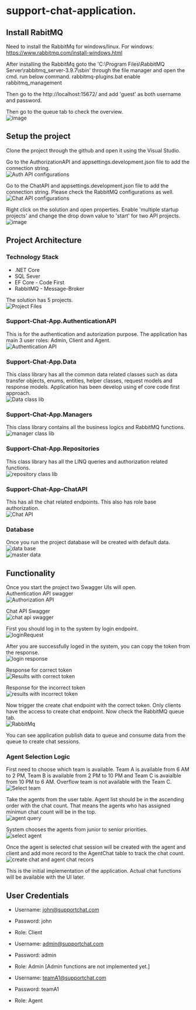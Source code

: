 # support-chat-application.

## Install RabitMQ

Need to install the RabbitMq for windows/linux.
For windows: https://www.rabbitmq.com/install-windows.html

After installing the RabbitMq goto the 'C:\Program Files\RabbitMQ Server\rabbitmq_server-3.9.7\sbin' through the file manager and open the cmd. run below command.
rabbitmq-plugins.bat enable rabbitmq_management

Then go to the http://localhost:15672/ and add 'guest' as both username and password.

Then go to the queue tab to check the overview.<br />
![image](https://user-images.githubusercontent.com/38711024/137648170-87e9e9dd-1f58-4e54-96d3-ec1a08a3ab8b.png)

## Setup the project

Clone the project through the github and open it using the Visual Studio.

Go to the AuthorizationAPI and appsettings.development.json file to add the connection string.<br />
![Auth API configurations](https://user-images.githubusercontent.com/38711024/137648268-7b15f8ba-d888-4544-bea9-5f090e780eb2.png)

Go to the ChatAPI and appsettings.development.json file to add the connection string. Please check the RabbitMQ configurations as well.<br />
![Chat API configurations](https://user-images.githubusercontent.com/38711024/137648341-ca4e3776-daa1-4426-8428-bc738a5380f9.png)

Right click on the solution and open properties. Enable 'multiple startup projects' and change the drop down value to 'start' for two API projects.<br />
![image](https://user-images.githubusercontent.com/38711024/137648960-c04eb56c-c41e-47a4-92d4-7d8c0e64829f.png)


## Project Architecture

### Technology Stack

- .NET Core
- SQL Sever
- EF Core - Code First
- RabbitMQ - Message-Broker

The solution has 5 projects.<br />
![Project Files](https://user-images.githubusercontent.com/38711024/137648448-3f171d87-0e4e-46e5-a073-c681aaffe771.png)

### Support-Chat-App.AuthenticationAPI
This is for the authentication and autorization purpose. The application has main 3 user roles: Admin, Client and Agent.<br />
![Authentication API](https://user-images.githubusercontent.com/38711024/137648525-75fa78c7-2be8-4bba-9677-249d35d3d064.png)

### Support-Chat-App.Data
This class library has all the common data related classes such as data transfer objects, enums, entities, helper classes, request models and response models. Application has been develop using ef core code first approach.<br />
![Data class lib](https://user-images.githubusercontent.com/38711024/137648737-a815ff77-5a5d-478c-9802-523a9ebfc629.png)

### Support-Chat-App.Managers
This class library contains all the business logics and RabbitMQ functions.<br />
![manager class lib](https://user-images.githubusercontent.com/38711024/137648772-2bdccf63-5144-4dc0-9920-a7c9838ef8a0.png)

### Support-Chat-App.Repositories
This class library has all the LINQ queries and authorization related functions.<br />
![repository class lib](https://user-images.githubusercontent.com/38711024/137648809-57c04abf-72e8-4b61-93ba-3fc818ab6466.png)

### Support-Chat-App-ChatAPI
This has all the chat related endpoints. This also has role base authorization.<br />
![Chat API](https://user-images.githubusercontent.com/38711024/137648843-2c0978a8-e867-4c22-a948-074f3b403fe4.png)

### Database
Once you run the project database will be created with default data.<br />
![data base](https://user-images.githubusercontent.com/38711024/137648900-bc65001c-da50-4e42-9df3-fcb3bd1b94f1.png)<br />
![master data](https://user-images.githubusercontent.com/38711024/137648914-d27d3c39-fa64-49bc-9138-502a96325719.png)

## Functionality

Once you start the project two Swagger UIs will open.<br>
Authentication API swagger<br>
![Authorization API](https://user-images.githubusercontent.com/38711024/137649027-24cfbf24-4dba-4e85-97cd-cc1a6f44fba9.png)<br />

Chat API Swagger<br>
![chat api swagger](https://user-images.githubusercontent.com/38711024/137649058-07cd6b34-318c-4bbe-9987-40b538d7f689.png)<br />

First you should log in to the system by login endpoint. <br />
![loginRequest](https://user-images.githubusercontent.com/38711024/137649105-d21af854-fec6-4b71-8713-6f4b575c3c52.png)

After you are successfully loged in the system, you can copy the token from the response.<br />
![login response](https://user-images.githubusercontent.com/38711024/137649156-cca8580a-67de-4542-a95c-a3ee9e0d5d02.png)

Response for correct token<br />
![Results with correct token](https://user-images.githubusercontent.com/38711024/137649183-3d43f49d-84ea-4783-b315-6fd832cd1ef2.png)

Response for the incorrect token<br />
![results with incorrect token](https://user-images.githubusercontent.com/38711024/137649197-799042b0-2b27-4f13-9a29-7fa4892a1d7e.png)

Now trigger the create chat endpoint with the correct token. Only clients have the access to create chat endpoint.
Now check the RabbitMQ queue tab.<br />
![RabbitMq](https://user-images.githubusercontent.com/38711024/137649301-20d38a5e-80cf-4cf6-b20e-b042f2fb7fc6.png)

You can see application publish data to queue and consume data from the queue to create chat sessions.<br />

### Agent Selection Logic

First need to choose which team is available. Team A is available from 6 AM to 2 PM, Team B is available from 2 PM to 10 PM and Team C is avaialble from 10 PM to 6 AM. Overflow team is not available with the Team C.<br />
![Select team](https://user-images.githubusercontent.com/38711024/137649461-3ae9846b-d692-43e2-8912-9a35a5b7bbe2.png)

Take the agents from the user table. Agent list should be in the ascending order with the chat count. That means the agents who has assigned minimun chat count will be in the top.<br />
![agent query](https://user-images.githubusercontent.com/38711024/137649526-90344170-8fd2-42bd-b9bd-2b8dc360c2d8.png)

System chooses the agents from junior to senior priorities.<br />
![select agent](https://user-images.githubusercontent.com/38711024/137649587-5da34c21-4294-4f21-aa16-656438facb58.png)

Once the agent is selected chat session will be created with the agent and client and add more record to the AgentChat table to track the chat count.
![create chat and agent chat recors](https://user-images.githubusercontent.com/38711024/137649633-3a7c1c1c-e154-46c5-bd4a-f390e181c52b.png)

This is the initial implementation of the application. Actual chat functions will be available with the UI later.

## User Credentials

- Username: john@supportchat.com
- Password: john
- Role: Client

- Username: admin@supportchat.com
- Password: admin
- Role: Admin
[Admin functions are not implemented yet.]

- Username: teamA1@supportchat.com
- Password: teamA1
- Role: Agent









